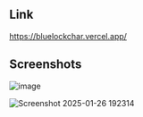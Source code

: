 ## Link 
https://bluelockchar.vercel.app/

## Screenshots
![image](https://github.com/user-attachments/assets/85dff57b-0151-43cc-b6ec-a9f89fb53189)

![Screenshot 2025-01-26 192314](https://github.com/user-attachments/assets/790358b8-fa54-4539-8ec6-4b151da530fa)
